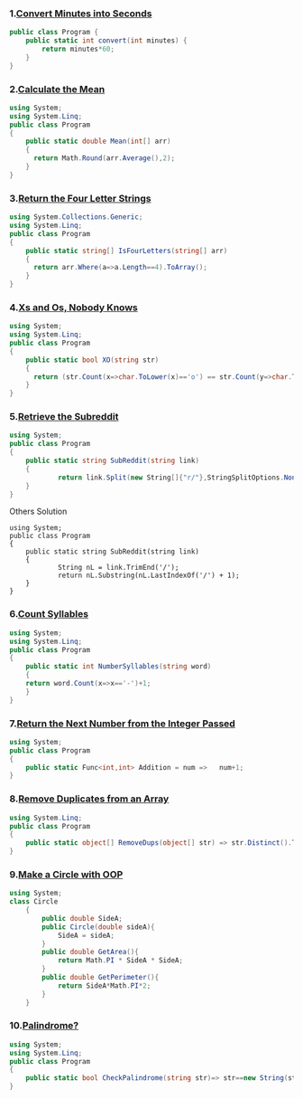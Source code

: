 ### 1.[Convert Minutes into Seconds](https://edabit.com/challenge/bizjGL4wyd8PwR4Ke)
```csharp
public class Program {
	public static int convert(int minutes) {
		return minutes*60;
	}
}
```
### 2.[Calculate the Mean](https://edabit.com/challenge/eETZxgueSqivPBmAX)
```csharp
using System;
using System.Linq;
public class Program 
{
    public static double Mean(int[] arr) 
    {
      return Math.Round(arr.Average(),2);
    }
}

```
### 3.[Return the Four Letter Strings](https://edabit.com/challenge/W4x4o2M7ny6Cqkfhn)
```csharp
using System.Collections.Generic;
using System.Linq;
public class Program 
{
    public static string[] IsFourLetters(string[] arr) 
    {
      return arr.Where(a=>a.Length==4).ToArray();
    }
}

```
### 4.[Xs and Os, Nobody Knows](https://edabit.com/challenge/irKy94NboMHSMzjEL)
```csharp
using System;
using System.Linq;
public class Program 
{
    public static bool XO(string str) 
    {
      return (str.Count(x=>char.ToLower(x)=='o') == str.Count(y=>char.ToLower(y)=='x'));
    }
}

```
### 5.[Retrieve the Subreddit](https://edabit.com/challenge/qvo2Ae8WdRQfCwaQk)
```csharp
using System;
public class Program
{
    public static string SubReddit(string link)
    {
			return link.Split(new String[]{"r/"},StringSplitOptions.None)[1].TrimEnd('/');
    }
}
```
Others Solution
```
using System;
public class Program
{
    public static string SubReddit(string link)
    {
			String nL = link.TrimEnd('/');
			return nL.Substring(nL.LastIndexOf('/') + 1);
    }
}
```

### 6.[Count Syllables](https://edabit.com/challenge/SB26jFMaQE6kf7gE5)
```csharp
using System;
using System.Linq;
public class Program
{
    public static int NumberSyllables(string word)
    {
	return word.Count(x=>x=='-')+1;
    }
}
```
### 7.[Return the Next Number from the Integer Passed](https://edabit.com/challenge/RzkLShpDgDqG3c45H)
```csharp
using System;
public class Program
{
    public static Func<int,int> Addition = num =>	num+1;
}
```
### 8.[Remove Duplicates from an Array](https://edabit.com/challenge/TofdXBRqnf7JFiZBC)
```csharp
using System.Linq;
public class Program 
{
    public static object[] RemoveDups(object[] str) => str.Distinct().ToArray();
}
```
### 9.[Make a Circle with OOP](https://edabit.com/challenge/kpReAapuDjgX2b4em)
```csharp
using System;
class Circle
    {
        public double SideA;
        public Circle(double sideA){
            SideA = sideA;
        }
        public double GetArea(){
            return Math.PI * SideA * SideA;
        }
        public double GetPerimeter(){
            return SideA*Math.PI*2;
        }
    }


```
### 10.[Palindrome?](https://edabit.com/challenge/sTTJNhDFDzCDxeiGZ)
```csharp
using System;
using System.Linq;
public class Program
{
    public static bool CheckPalindrome(string str)=> str==new String(str.ToCharArray().Reverse().ToArray());
}
```
